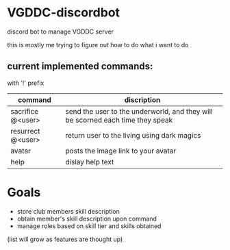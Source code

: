 # VGDDC-discordbot
discord bot to manage VGDDC server

this is mostly me trying to figure out how to do what i want to do

## current implemented commands:
with '!' prefix


|command            |discription|
|-------------------|-----------|
|sacrifice @\<user\>|send the user to the underworld, and they will be scorned each time they speak|
|resurrect @\<user\>|return user to the living using dark magics|
|avatar             |posts the image link to your avatar|
|help               |dislay help text|

# Goals
* store club members skill description
* obtain member's skill description upon command
* manage roles based on skill tier and skills obtained

 (list will grow as features are thought up)
